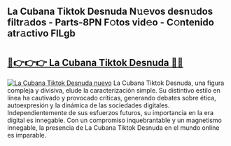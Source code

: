 ## La Cubana Tiktok Desnuda N𝚞𝚎vos desn𝚞dos filtr𝚊dos - Parts-8PN F𝚘tos vid𝚎o - C𝚘ntenido atr𝚊ctivo FlLgb

# <h2><a href="http://mb3ovc8.tromn.icu/?c=La+Cubana+Tiktok+Desnuda">🔗👉👉👉 La Cubana Tiktok Desnuda 🔗🔗</a></h2>

[![La Cubana Tiktok Desnuda nuevo](https://i.imgur.com/pEAQMta.gif)](http://mb3ovc8.tromn.icu/?c=La+Cubana+Tiktok+Desnuda)
La Cubana Tiktok Desnuda, una figura compleja y divisiva, elude la caracterización simple. Su distintivo estilo en línea ha cautivado y provocado críticas, generando debates sobre ética, autoexpresión y la dinámica de las sociedades digitales. Independientemente de sus esfuerzos futuros, su importancia en la era digital es innegable. Con un compromiso inquebrantable y un magnetismo innegable, la presencia de La Cubana Tiktok Desnuda en el mundo online es imparable.
